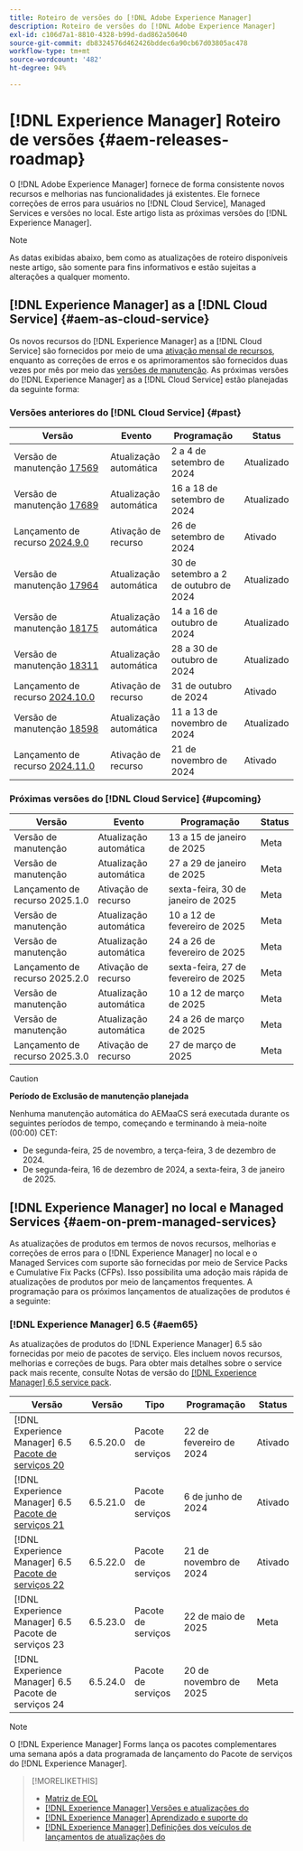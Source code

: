 ```yaml
---
title: Roteiro de versões do [!DNL Adobe Experience Manager]
description: Roteiro de versões do [!DNL Adobe Experience Manager]
exl-id: c106d7a1-8810-4328-b99d-dad862a50640
source-git-commit: db8324576d462426bddec6a90cb67d03805ac478
workflow-type: tm+mt
source-wordcount: '482'
ht-degree: 94%

---
```



# [!DNL Experience Manager] Roteiro de versões {#aem-releases-roadmap}

O [!DNL Adobe Experience Manager] fornece de forma consistente novos recursos e melhorias nas funcionalidades já existentes. Ele fornece correções de erros para usuários no [!DNL Cloud Service], Managed Services e versões no local. Este artigo lista as próximas versões do [!DNL Experience Manager].

>[!NOTE]
>
>As datas exibidas abaixo, bem como as atualizações de roteiro disponíveis neste artigo, são somente para fins informativos e estão sujeitas a alterações a qualquer momento.

## [!DNL Experience Manager] as a [!DNL Cloud Service] {#aem-as-cloud-service}

Os novos recursos do [!DNL Experience Manager] as a [!DNL Cloud Service] são fornecidos por meio de uma [ativação mensal de recursos](https://experienceleague.adobe.com/pt-br/docs/experience-manager-cloud-service/content/release-notes/release-notes/release-notes-current), enquanto as correções de erros e os aprimoramentos são fornecidos duas vezes por mês por meio das [versões de manutenção](https://experienceleague.adobe.com/pt-br/docs/experience-manager-cloud-service/content/release-notes/maintenance/latest).
As próximas versões do [!DNL Experience Manager] as a [!DNL Cloud Service] estão planejadas da seguinte forma:

### Versões anteriores do [!DNL Cloud Service] {#past}

| Versão | Evento | Programação | Status |
|---|---|---|---|
| Versão de manutenção [17569](https://experienceleague.adobe.com/pt-br/docs/experience-manager-cloud-service/content/release-notes/maintenance/2024/2024-9-0#release-17569) | Atualização automática | 2 a 4 de setembro de 2024 | Atualizado |
| Versão de manutenção [17689](https://experienceleague.adobe.com/pt-br/docs/experience-manager-cloud-service/content/release-notes/maintenance/2024/2024-9-0#release-17689) | Atualização automática | 16 a 18 de setembro de 2024 | Atualizado |
| Lançamento de recurso [2024.9.0](https://experienceleague.adobe.com/pt-br/docs/experience-manager-cloud-service/content/release-notes/release-notes/2024/release-notes-2024-9-0) | Ativação de recurso | 26 de setembro de 2024 | Ativado |
| Versão de manutenção [17964](https://experienceleague.adobe.com/pt-br/docs/experience-manager-cloud-service/content/release-notes/maintenance/2024/2024-10-0#release-17964) | Atualização automática | 30 de setembro a 2 de outubro de 2024 | Atualizado |
| Versão de manutenção [18175](https://experienceleague.adobe.com/pt-br/docs/experience-manager-cloud-service/content/release-notes/maintenance/2024/2024-10-0#release-18175) | Atualização automática | 14 a 16 de outubro de 2024 | Atualizado |
| Versão de manutenção [18311](https://experienceleague.adobe.com/pt-br/docs/experience-manager-cloud-service/content/release-notes/maintenance/2024/2024-10-0#18311) | Atualização automática | 28 a 30 de outubro de 2024 | Atualizado |
| Lançamento de recurso [2024.10.0](https://experienceleague.adobe.com/pt-br/docs/experience-manager-cloud-service/content/release-notes/release-notes/2024/release-notes-2024-10-0) | Ativação de recurso | 31 de outubro de 2024 | Ativado |
| Versão de manutenção [18598](https://experienceleague.adobe.com/pt-br/docs/experience-manager-cloud-service/content/release-notes/maintenance/latest) | Atualização automática | 11 a 13 de novembro de 2024 | Atualizado |
| Lançamento de recurso [2024.11.0](https://experienceleague.adobe.com/pt-br/docs/experience-manager-cloud-service/content/release-notes/release-notes/release-notes-current) | Ativação de recurso | 21 de novembro de 2024 | Ativado |

### Próximas versões do [!DNL Cloud Service] {#upcoming}

| Versão | Evento | Programação | Status |
|---|---|---|---|
| Versão de manutenção | Atualização automática | 13 a 15 de janeiro de 2025 | Meta |
| Versão de manutenção | Atualização automática | 27 a 29 de janeiro de 2025 | Meta |
| Lançamento de recurso 2025.1.0 | Ativação de recurso | sexta-feira, 30 de janeiro de 2025 | Meta |
| Versão de manutenção | Atualização automática | 10 a 12 de fevereiro de 2025 | Meta |
| Versão de manutenção | Atualização automática | 24 a 26 de fevereiro de 2025 | Meta |
| Lançamento de recurso 2025.2.0 | Ativação de recurso | sexta-feira, 27 de fevereiro de 2025 | Meta |
| Versão de manutenção | Atualização automática | 10 a 12 de março de 2025 | Meta |
| Versão de manutenção | Atualização automática | 24 a 26 de março de 2025 | Meta |
| Lançamento de recurso 2025.3.0 | Ativação de recurso | 27 de março de 2025 | Meta |

>[!CAUTION]
>
>**Período de Exclusão de manutenção planejada**
>
> Nenhuma manutenção automática do AEMaaCS será executada durante os seguintes períodos de tempo, começando e terminando à meia-noite (00:00) CET:
>
>* De segunda-feira, 25 de novembro, a terça-feira, 3 de dezembro de 2024.
>* De segunda-feira, 16 de dezembro de 2024, a sexta-feira, 3 de janeiro de 2025.

## [!DNL Experience Manager] no local e Managed Services {#aem-on-prem-managed-services}

As atualizações de produtos em termos de novos recursos, melhorias e correções de erros para o [!DNL Experience Manager] no local e o Managed Services com suporte são fornecidas por meio de Service Packs e Cumulative Fix Packs (CFPs). Isso possibilita uma adoção mais rápida de atualizações de produtos por meio de lançamentos frequentes. A programação para os próximos lançamentos de atualizações de produtos é a seguinte:

### [!DNL Experience Manager] 6.5 {#aem65}

As atualizações de produtos do [!DNL Experience Manager] 6.5 são fornecidas por meio de pacotes de serviço. Eles incluem novos recursos, melhorias e correções de bugs. Para obter mais detalhes sobre o service pack mais recente, consulte Notas de versão do [[!DNL Experience Manager] 6.5 service pack](https://experienceleague.adobe.com/pt-br/docs/experience-manager-65/content/release-notes/release-notes).

| Versão | Versão | Tipo | Programação | Status |
|---|---|---|---|---|
| [!DNL Experience Manager] 6.5 [Pacote de serviços 20](https://experienceleague.adobe.com/pt-br/docs/experience-manager-65/content/release-notes/service-pack/6-5-20) | 6.5.20.0 | Pacote de serviços | 22 de fevereiro de 2024 | Ativado |
| [!DNL Experience Manager] 6.5 [Pacote de serviços 21](https://experienceleague.adobe.com/pt-br/docs/experience-manager-65/content/release-notes/service-pack/6-5-21) | 6.5.21.0 | Pacote de serviços | 6 de junho de 2024 | Ativado |
| [!DNL Experience Manager] 6.5 [Pacote de serviços 22](https://experienceleague.adobe.com/pt-br/docs/experience-manager-65/content/release-notes/release-notes) | 6.5.22.0 | Pacote de serviços | 21 de novembro de 2024 | Ativado |
| [!DNL Experience Manager] 6.5 Pacote de serviços 23 | 6.5.23.0 | Pacote de serviços | 22 de maio de 2025 | Meta |
| [!DNL Experience Manager] 6.5 Pacote de serviços 24 | 6.5.24.0 | Pacote de serviços | 20 de novembro de 2025 | Meta |

>[!NOTE]
>
>O [!DNL Experience Manager] Forms lança os pacotes complementares uma semana após a data programada de lançamento do Pacote de serviços do [!DNL Experience Manager].

>[!MORELIKETHIS]
>
>* [Matriz de EOL](https://helpx.adobe.com/br/support/programs/eol-matrix.html)
>* [[!DNL Experience Manager] Versões e atualizações do](https://experienceleague.adobe.com/pt-br/docs/experience-manager-release-information/aem-release-updates/aem-releases-updates)
>* [[!DNL Experience Manager] Aprendizado e suporte do](https://experienceleague.adobe.com/pt-br/docs/experience-manager-cloud-service)
>* [[!DNL Experience Manager] Definições dos veículos de lançamentos de atualizações do](/help/using/update-release-vehicle-definitions.md)
